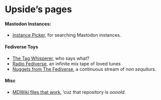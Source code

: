 # Upside’s pages
#### Mastodon Instances:

* [ Instance Picker](./DescribedInstances.html), for searching Mastodon instances.

#### Fediverse Toys

* [ The Tag Whisperer](./tagwhisperer.html), who says what?
* [ Radio Fediverse](./radiofediverse.html), an infinite mix tape of loved tunes
* [ Nuggets from The Fediverse](./nuggets.html), a continuous stream of *non sequiturs*.

#### Misc

* [ MDWiki files that work](mdwiki-files.html), ’cuz that repository is *oooold*.


